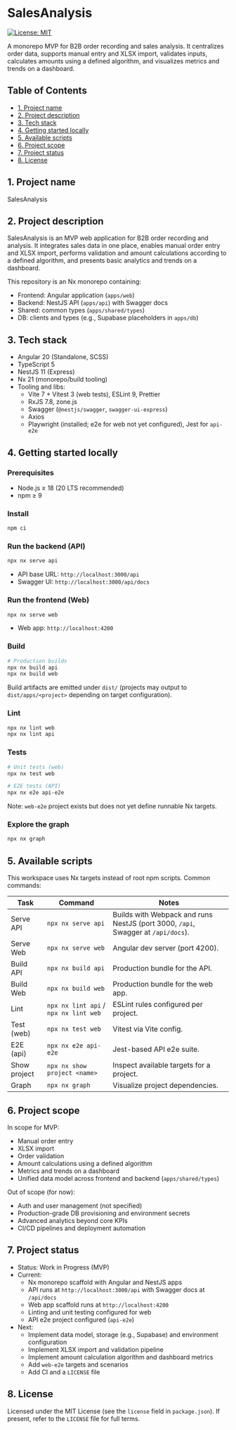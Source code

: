 # SalesAnalysis

[![License: MIT](https://img.shields.io/badge/License-MIT-green.svg)](./LICENSE)

A monorepo MVP for B2B order recording and sales analysis. It centralizes order data, supports manual entry and XLSX import, validates inputs, calculates amounts using a defined algorithm, and visualizes metrics and trends on a dashboard.

## Table of Contents
- [1. Project name](#1-project-name)
- [2. Project description](#2-project-description)
- [3. Tech stack](#3-tech-stack)
- [4. Getting started locally](#4-getting-started-locally)
- [5. Available scripts](#5-available-scripts)
- [6. Project scope](#6-project-scope)
- [7. Project status](#7-project-status)
- [8. License](#8-license)

## 1. Project name
SalesAnalysis

## 2. Project description
SalesAnalysis is an MVP web application for B2B order recording and analysis. It integrates sales data in one place, enables manual order entry and XLSX import, performs validation and amount calculations according to a defined algorithm, and presents basic analytics and trends on a dashboard.

This repository is an Nx monorepo containing:
- Frontend: Angular application (`apps/web`)
- Backend: NestJS API (`apps/api`) with Swagger docs
- Shared: common types (`apps/shared/types`)
- DB: clients and types (e.g., Supabase placeholders in `apps/db`)

## 3. Tech stack
- Angular 20 (Standalone, SCSS)
- TypeScript 5
- NestJS 11 (Express)
- Nx 21 (monorepo/build tooling)
- Tooling and libs:
  - Vite 7 + Vitest 3 (web tests), ESLint 9, Prettier
  - RxJS 7.8, zone.js
  - Swagger (`@nestjs/swagger`, `swagger-ui-express`)
  - Axios
  - Playwright (installed; e2e for web not yet configured), Jest for `api-e2e`

## 4. Getting started locally

### Prerequisites
- Node.js ≥ 18 (20 LTS recommended)
- npm ≥ 9

### Install
```bash
npm ci
```

### Run the backend (API)
```bash
npx nx serve api
```
- API base URL: `http://localhost:3000/api`
- Swagger UI: `http://localhost:3000/api/docs`

### Run the frontend (Web)
```bash
npx nx serve web
```
- Web app: `http://localhost:4200`

### Build
```bash
# Production builds
npx nx build api
npx nx build web
```
Build artifacts are emitted under `dist/` (projects may output to `dist/apps/<project>` depending on target configuration).

### Lint
```bash
npx nx lint web
npx nx lint api
```

### Tests
```bash
# Unit tests (web)
npx nx test web

# E2E tests (API)
npx nx e2e api-e2e
```
Note: `web-e2e` project exists but does not yet define runnable Nx targets.

### Explore the graph
```bash
npx nx graph
```

## 5. Available scripts
This workspace uses Nx targets instead of root npm scripts. Common commands:

| Task | Command | Notes |
| --- | --- | --- |
| Serve API | `npx nx serve api` | Builds with Webpack and runs NestJS (port 3000, `/api`, Swagger at `/api/docs`). |
| Serve Web | `npx nx serve web` | Angular dev server (port 4200). |
| Build API | `npx nx build api` | Production bundle for the API. |
| Build Web | `npx nx build web` | Production bundle for the web app. |
| Lint | `npx nx lint api` / `npx nx lint web` | ESLint rules configured per project. |
| Test (web) | `npx nx test web` | Vitest via Vite config. |
| E2E (api) | `npx nx e2e api-e2e` | Jest-based API e2e suite. |
| Show project | `npx nx show project <name>` | Inspect available targets for a project. |
| Graph | `npx nx graph` | Visualize project dependencies. |

## 6. Project scope
In scope for MVP:
- Manual order entry
- XLSX import
- Order validation
- Amount calculations using a defined algorithm
- Metrics and trends on a dashboard
- Unified data model across frontend and backend (`apps/shared/types`)

Out of scope (for now):
- Auth and user management (not specified)
- Production-grade DB provisioning and environment secrets
- Advanced analytics beyond core KPIs
- CI/CD pipelines and deployment automation

## 7. Project status
- Status: Work in Progress (MVP)
- Current:
  - Nx monorepo scaffold with Angular and NestJS apps
  - API runs at `http://localhost:3000/api` with Swagger docs at `/api/docs`
  - Web app scaffold runs at `http://localhost:4200`
  - Linting and unit testing configured for web
  - API e2e project configured (`api-e2e`)
- Next:
  - Implement data model, storage (e.g., Supabase) and environment configuration
  - Implement XLSX import and validation pipeline
  - Implement amount calculation algorithm and dashboard metrics
  - Add `web-e2e` targets and scenarios
  - Add CI and a `LICENSE` file

## 8. License
Licensed under the MIT License (see the `license` field in `package.json`). If present, refer to the `LICENSE` file for full terms.